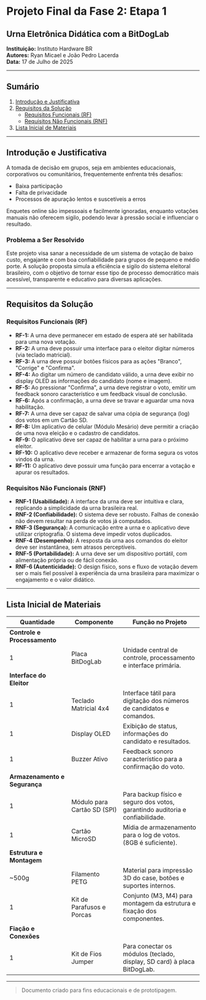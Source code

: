 # Projeto Final da Fase 2: Etapa 1  
## Urna Eletrônica Didática com a BitDogLab

**Instituição:** Instituto Hardware BR  
**Autores:** Ryan Micael e João Pedro Lacerda  
**Data:** 17 de Julho de 2025  

---

## Sumário

1. [Introdução e Justificativa](#introdução-e-justificativa)  
2. [Requisitos da Solução](#requisitos-da-solução)  
   - [Requisitos Funcionais (RF)](#requisitos-funcionais-rf)  
   - [Requisitos Não Funcionais (RNF)](#requisitos-não-funcionais-rnf)  
3. [Lista Inicial de Materiais](#lista-inicial-de-materiais)  

---

## Introdução e Justificativa

A tomada de decisão em grupos, seja em ambientes educacionais, corporativos ou comunitários, frequentemente enfrenta três desafios:

- Baixa participação  
- Falta de privacidade  
- Processos de apuração lentos e suscetíveis a erros  

Enquetes online são impessoais e facilmente ignoradas, enquanto votações manuais não oferecem sigilo, podendo levar à pressão social e influenciar o resultado.

### Problema a Ser Resolvido

Este projeto visa sanar a necessidade de um sistema de votação de baixo custo, engajante e com boa confiabilidade para grupos de pequeno e médio porte. A solução proposta simula a eficiência e sigilo do sistema eleitoral brasileiro, com o objetivo de tornar esse tipo de processo democrático mais acessível, transparente e educativo para diversas aplicações.

---

## Requisitos da Solução

### Requisitos Funcionais (RF)

- **RF-1:** A urna deve permanecer em estado de espera até ser habilitada para uma nova votação.  
- **RF-2:** A urna deve possuir uma interface para o eleitor digitar números (via teclado matricial).  
- **RF-3:** A urna deve possuir botões físicos para as ações "Branco", "Corrige" e "Confirma".  
- **RF-4:** Ao digitar um número de candidato válido, a urna deve exibir no display OLED as informações do candidato (nome e imagem).  
- **RF-5:** Ao pressionar "Confirma", a urna deve registrar o voto, emitir um feedback sonoro característico e um feedback visual de conclusão.  
- **RF-6:** Após a confirmação, a urna deve se travar e aguardar uma nova habilitação.  
- **RF-7:** A urna deve ser capaz de salvar uma cópia de segurança (log) dos votos em um Cartão SD.  
- **RF-8:** Um aplicativo de celular (Módulo Mesário) deve permitir a criação de uma nova eleição e o cadastro de candidatos.  
- **RF-9:** O aplicativo deve ser capaz de habilitar a urna para o próximo eleitor.  
- **RF-10:** O aplicativo deve receber e armazenar de forma segura os votos vindos da urna.  
- **RF-11:** O aplicativo deve possuir uma função para encerrar a votação e apurar os resultados.  

### Requisitos Não Funcionais (RNF)

- **RNF-1 (Usabilidade):** A interface da urna deve ser intuitiva e clara, replicando a simplicidade da urna brasileira real.  
- **RNF-2 (Confiabilidade):** O sistema deve ser robusto. Falhas de conexão não devem resultar na perda de votos já computados.  
- **RNF-3 (Segurança):** A comunicação entre a urna e o aplicativo deve utilizar criptografia. O sistema deve impedir votos duplicados.  
- **RNF-4 (Desempenho):** A resposta da urna aos comandos do eleitor deve ser instantânea, sem atrasos perceptíveis.  
- **RNF-5 (Portabilidade):** A urna deve ser um dispositivo portátil, com alimentação própria ou de fácil conexão.  
- **RNF-6 (Autenticidade):** O design físico, sons e fluxo de votação devem ser o mais fiel possível à experiência da urna brasileira para maximizar o engajamento e o valor didático.  

---

## Lista Inicial de Materiais

| Quantidade | Componente                  | Função no Projeto                                                                 |
|------------|-----------------------------|------------------------------------------------------------------------------------|
| **Controle e Processamento**            |||
| 1          | Placa BitDogLab             | Unidade central de controle, processamento e interface primária.                  |
| **Interface do Eleitor**               |||
| 1          | Teclado Matricial 4x4       | Interface tátil para digitação dos números de candidatos e comandos.              |
| 1          | Display OLED                | Exibição de status, informações do candidato e resultados.                        |
| 1          | Buzzer Ativo                | Feedback sonoro característico para a confirmação do voto.                        |
| **Armazenamento e Segurança**         |||
| 1          | Módulo para Cartão SD (SPI) | Para backup físico e seguro dos votos, garantindo auditoria e confiabilidade.     |
| 1          | Cartão MicroSD              | Mídia de armazenamento para o log de votos. (8GB é suficiente).                   |
| **Estrutura e Montagem**              |||
| ~500g      | Filamento PETG              | Material para impressão 3D do case, botões e suportes internos.                   |
| 1          | Kit de Parafusos e Porcas   | Conjunto (M3, M4) para montagem da estrutura e fixação dos componentes.           |
| **Fiação e Conexões**                 |||
| 1          | Kit de Fios Jumper          | Para conectar os módulos (teclado, display, SD card) à placa BitDogLab.           |

---

> Documento criado para fins educacionais e de prototipagem.
